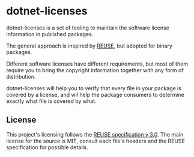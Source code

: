 <!--
SPDX-FileCopyrightText: 2024 Friedrich von Never <friedrich@fornever.me>

SPDX-License-Identifier: MIT
-->

dotnet-licenses
===============
dotnet-licenses is a set of tooling to maintain the software license information in published packages.

The general approach is inspired by [REUSE][reuse], but adopted for binary packages.

Different software licenses have different requirements, but most of them require you to bring the copyright information together with any form of distribution.

dotnet-licenses will help you to verify that every file in your package is covered by a license, and wil help the package consumers to determine exactly what file is covered by what.

License
-------
This project's licensing follows the [REUSE specification v 3.0][reuse.spec]. The main license for the source is MIT, consult each file's headers and the REUSE specification for possible details.

[reuse]: https://reuse.software/
[reuse.spec]: https://reuse.software/spec/

